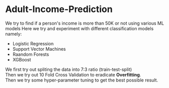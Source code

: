 # Adult-Income-Prediction
We try to find if a person's income is more than 50K or not using various ML models
Here we try and experiment with different classification models namely:
- Logistic Regression
- Support Vector Machines
- Raandom Forests
- XGBoost<br>

We first try out spliting the data into 7:3 ratio (train-test-split)<br>
Then we try out 10 Fold Cross Validation to eradicate **Overfitting**.<br>
Then we try some hyper-parameter tuning to get the best possible result.
